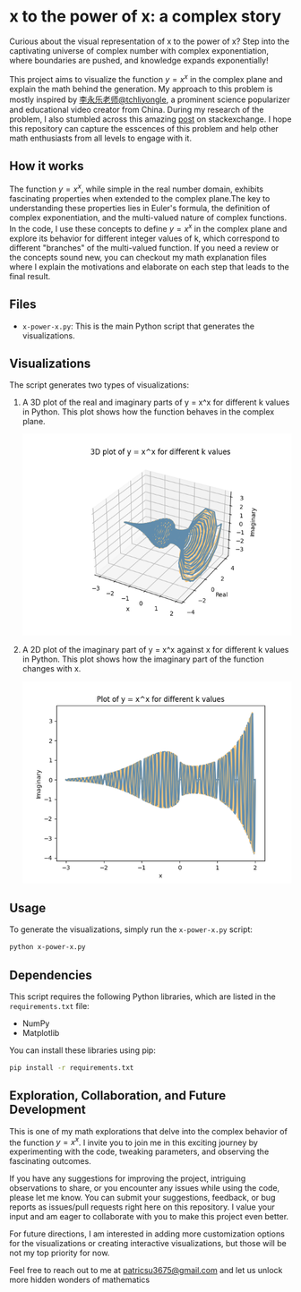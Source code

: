 # x to the power of x: a complex story

Curious about the visual representation of x to the power of x? Step into the captivating universe of complex number with complex exponentiation, where boundaries are pushed, and knowledge expands exponentially!

This project aims to visualize the function $y = x^x$ in the complex plane and explain the math behind the generation. My approach to this problem is mostly inspired by [李永乐老师@tchliyongle](https://www.youtube.com/watch?v=6HYZWVYv0WY), a prominent science popularizer and educational video creator from China. During my research of the problem, I also stumbled across this amazing [post](https://mathematica.stackexchange.com/questions/10594/how-can-i-plot-the-complex-graph-of-xx-in-mathematica/10598#10598?newreg=5f48d5db821a4a2c9e145a78b423052d) on stackexchange. I hope this repository can capture the esscences of this problem and help other math enthusiasts from all levels to engage with it.

## How it works

The function $y = x^x$, while simple in the real number domain, exhibits fascinating properties when extended to the complex plane.The key to understanding these properties lies in Euler's formula, the definition of complex exponentiation, and the multi-valued nature of complex functions. In the code, I use these concepts to define $y = x^x$ in the complex plane and explore its behavior for different integer values of k, which correspond to different "branches" of the multi-valued function. If you need a review or the concepts sound new, you can checkout my math explanation files where I explain the motivations and elaborate on each step that leads to the final result.

## Files

- `x-power-x.py`: This is the main Python script that generates the visualizations.

## Visualizations

The script generates two types of visualizations:

1. A 3D plot of the real and imaginary parts of y = x^x for different k values in Python. This plot shows how the function behaves in the complex plane.

   ![3D plot](x-power-x.png)

2. A 2D plot of the imaginary part of y = x^x against x for different k values in Python. This plot shows how the imaginary part of the function changes with x.

   ![2D plot](x-power-x-imaginary_vs_x.png)

## Usage

To generate the visualizations, simply run the `x-power-x.py` script:

```bash
python x-power-x.py
```

## Dependencies

This script requires the following Python libraries, which are listed in the `requirements.txt` file:

- NumPy
- Matplotlib

You can install these libraries using pip:

```bash
pip install -r requirements.txt
```

## Exploration, Collaboration, and Future Development

This is one of my math explorations that delve into the complex behavior of the function $y=x^x$. I invite you to join me in this exciting journey by experimenting with the code, tweaking parameters, and observing the fascinating outcomes.

If you have any suggestions for improving the project, intriguing observations to share, or you encounter any issues while using the code, please let me know. You can submit your suggestions, feedback, or bug reports as issues/pull requests right here on this repository. I value your input and am eager to collaborate with you to make this project even better.

For future directions, I am interested in adding more customization options for the visualizations or creating interactive visualizations, but those will be not my top priority for now.

Feel free to reach out to me at patricsu3675@gmail.com and let us unlock more hidden wonders of mathematics
